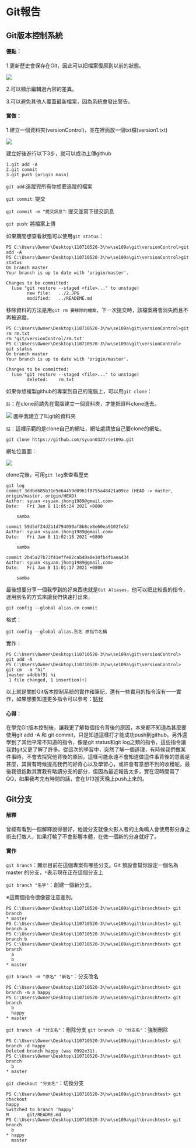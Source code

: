 # Git報告

## Git版本控制系統
#### 優點：

1.更新歷史會保存在Git，因此可以把檔案復原到以前的狀態。

<img src='https://github.com/syuan0327/se109a/blob/master/git/1.JPG'>

2.可以顯示編輯過內容的差異。

3.可以避免其他人覆蓋最新檔案，因為系統會發出警告。

#### 實做：

1.建立一個資料夾(versionControl)，並在裡面放一個txt檔(version1.txt)

<img src='https://github.com/syuan0327/se109a/blob/master/git/2.JPG'>

建立好後進行以下3步，就可以成功上傳github
```
1.git add -A
2.git commit 
3.git push (origin main)
```
`git add`:追蹤完所有你想要追蹤的檔案

`git commit`: 提交

`git commit -m "提交訊息"`: 提交並寫下提交訊息

`git push`: 將檔案上傳

如果期間想查看狀態可以使用`git status`：
```
PS C:\Users\Owner\Desktop\110710520-3\hw\se109a\git\versionControl>git add -A
PS C:\Users\Owner\Desktop\110710520-3\hw\se109a\git\versionControl>git status
On branch master
Your branch is up to date with 'origin/master'.

Changes to be committed:
  (use "git restore --staged <file>..." to unstage)
        new file:   ../2.JPG
        modified:   ../READEME.md
```
移除資料的方法是用`git rm 要移除的檔案`，下一次提交時，該檔案將會消失而且不再被追蹤。
```
PS C:\Users\Owner\Desktop\110710520-3\hw\se109a\git\versionControl>git rm rm.txt        
rm 'git/versionControl/rm.txt'
PS C:\Users\Owner\Desktop\110710520-3\hw\se109a\git\versionControl> git status
On branch master
Your branch is up to date with 'origin/master'.

Changes to be committed:
  (use "git restore --staged <file>..." to unstage)
        deleted:    rm.txt
```
如果你想複製github的專案到自己的電腦上，可以用`git clone`：

`註`：在clone前請先在電腦建立一個資料夾，才能把資料clone進去。

<img src='https://github.com/syuan0327/se109a/blob/master/git/4.JPG'>
圖中我建立了叫git的資料夾

`註`：這裡示範的是clone自己的網址，網址處請放自己要clone的網址。
```
git clone https://github.com/syuan0327/se109a.git
```
網址位置圖：

<img src='https://github.com/syuan0327/se109a/blob/master/git/3.JPG'>

clone完後，可用`git log`來查看歷史
```
git log
commit 3ddbd685b31e5e64459d0961f8755a48421a09ce (HEAD -> master, origin/master, origin/HEAD)
Author: syuan <syuan.jhong1989@gmail.com>
Date:   Fri Jan 8 11:05:24 2021 +0800

    samba

commit 59d5df24d2b1d794090af8b8ce8e60ea9102fe52
Author: syuan <syuan.jhong1989@gmail.com>
Date:   Fri Jan 8 11:02:18 2021 +0800

    samba

commit 2b45a27b73f41effe82cab40a8e34fb4fbaea434
Author: syuan <syuan.jhong1989@gmail.com>
Date:   Fri Jan 8 11:01:17 2021 +0800

    samba

```
最後想要分享一個我學到的好東西也就是`Git Aliases`，他可以把比較長的指令，運用別名的方式來讓我們快速打出來，
```
git config --global alias.cm commit
```
格式：
```
git config --global alias.別名 原指令名稱
```
實作：
```
PS C:\Users\Owner\Desktop\110710520-3\hw\se109a\git\versionControl> git add -A
PS C:\Users\Owner\Desktop\110710520-3\hw\se109a\git\versionControl> git cm  -m "hi"
[master a4dbbf9] hi
 1 file changed, 1 insertion(+)
```
以上就是關於Git版本控制系統的實作和筆記，還有一些實用的指令沒有一一實作，如果想要知道更多指令可以參考：[點我](https://git-scm.com/book/zh-tw/v2)

#### 心得：
在學完Git版本控制後，讓我更了解每個指令背後的原因，本來都不知道為甚麼要使用git add -A 和 git commit，只是知道這樣打才能成功push到github。另外還學到了其他平常不知道的指令，像是git status和git log之類的指令，這些指令讓我對git又更了解了許多。從這次的學習中，突然了解一個道理，有時候我們做某件事時，不會去探究他背後的原因，這樣可能永遠不會知道做這件事背後的意義是甚麼，其實有時候提高我們的好奇心以及學習心，或許會有意想不到的收穫呢。最後我很抱歉其實我有略讀分支的部分，但因為最近報告太多，實在沒時間寫了QQ，如果我考完有時間的話，會在1/13當天晚上push上來的。

## Git分支
#### 解釋
曾經有看到一個解釋說得很好，他說分支就像火影人者的主角鳴人會使用影分身之術去打敵人，如果打輸了不會影響本體，在做一個新的分身就好了。
#### 實作
`git branch`：顯示目前在這個專案有哪些分支。Git 預設會幫你設定一個名為 master 的分支，`*`表示現在正在這個分支上

`git branch "名字"`：創建一個新分支。

※這兩個指令很像要注意差別。

```
PS C:\Users\Owner\Desktop\110710520-3\hw\se109a\git\branchtest> git branch   
* master
PS C:\Users\Owner\Desktop\110710520-3\hw\se109a\git\branchtest> git branch a 
PS C:\Users\Owner\Desktop\110710520-3\hw\se109a\git\branchtest> git branch b 
PS C:\Users\Owner\Desktop\110710520-3\hw\se109a\git\branchtest> git branch   
  a
  b
* master
```
`git branch -m "原名" "新名"`：分支改名
```
PS C:\Users\Owner\Desktop\110710520-3\hw\se109a\git\branchtest> git branch -m a happy
PS C:\Users\Owner\Desktop\110710520-3\hw\se109a\git\branchtest> git branch   
  b
  happy
* master
```
`git branch -d "分支名"`：刪除分支
`git branch -D "分支名"`：強制刪除
```
PS C:\Users\Owner\Desktop\110710520-3\hw\se109a\git\branchtest> git branch -d happy
Deleted branch happy (was 0992e31).
PS C:\Users\Owner\Desktop\110710520-3\hw\se109a\git\branchtest> git branch   
  b
* master
```
`git checkout "分支名"`：切換分支
```
PS C:\Users\Owner\Desktop\110710520-3\hw\se109a\git\branchtest> git checkout 
happy
Switched to branch 'happy'
M       git/README.md
PS C:\Users\Owner\Desktop\110710520-3\hw\se109a\git\branchtest> git branch   
  b
* happy
  master
```








